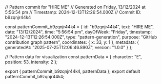 // Pattern commit for "HIRE ME"
// Generated on Friday, 13/12/2024 at 5:56:54 pm
// Timestamp: 2024-12-13T12:26:54.000Z
// Commit ID: b9zqnjr44k4

const patternCommit_b9zqnjr44k4 = {
  id: "b9zqnjr44k4",
  text: "HIRE ME",
  date: "13/12/2024",
  time: "5:56:54 pm",
  dayOfWeek: "Friday",
  timestamp: "2024-12-13T12:26:54.000Z",
  type: "pattern-generation",
  purpose: "GitHub contribution graph pattern",
  coordinates: {
    x: 33,
    y: 1
  },
  metadata: {
    generatedAt: "2025-07-25T12:06:46.890Z",
    version: "1.0.0"
  }
};

// Pattern data for visualization
const patternData = {
  character: "E",
  position: 53,
  intensity: 2
};

export { patternCommit_b9zqnjr44k4, patternData };
export default patternCommit_b9zqnjr44k4;
